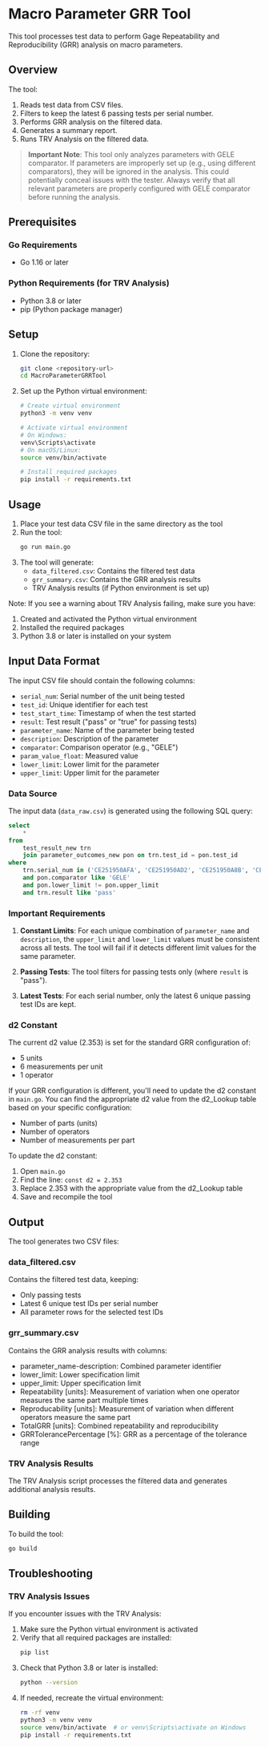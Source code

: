 # Macro Parameter GRR Tool

This tool processes test data to perform Gage Repeatability and Reproducibility (GRR) analysis on macro parameters.

## Overview

The tool:
1. Reads test data from CSV files.
2. Filters to keep the latest 6 passing tests per serial number.
3. Performs GRR analysis on the filtered data.
4. Generates a summary report.
5. Runs TRV Analysis on the filtered data.

> **Important Note**: This tool only analyzes parameters with GELE comparator. If parameters are improperly set up (e.g., using different comparators), they will be ignored in the analysis. This could potentially conceal issues with the tester. Always verify that all relevant parameters are properly configured with GELE comparator before running the analysis.

## Prerequisites

### Go Requirements
- Go 1.16 or later

### Python Requirements (for TRV Analysis)
- Python 3.8 or later
- pip (Python package manager)

## Setup

1. Clone the repository:
   ```bash
   git clone <repository-url>
   cd MacroParameterGRRTool
   ```

2. Set up the Python virtual environment:
   ```bash
   # Create virtual environment
   python3 -m venv venv

   # Activate virtual environment
   # On Windows:
   venv\Scripts\activate
   # On macOS/Linux:
   source venv/bin/activate

   # Install required packages
   pip install -r requirements.txt
   ```

## Usage

1. Place your test data CSV file in the same directory as the tool
2. Run the tool:
   ```bash
   go run main.go
   ```
3. The tool will generate:
   - `data_filtered.csv`: Contains the filtered test data
   - `grr_summary.csv`: Contains the GRR analysis results
   - TRV Analysis results (if Python environment is set up)

Note: If you see a warning about TRV Analysis failing, make sure you have:
1. Created and activated the Python virtual environment
2. Installed the required packages
3. Python 3.8 or later is installed on your system

## Input Data Format

The input CSV file should contain the following columns:
- `serial_num`: Serial number of the unit being tested
- `test_id`: Unique identifier for each test
- `test_start_time`: Timestamp of when the test started
- `result`: Test result ("pass" or "true" for passing tests)
- `parameter_name`: Name of the parameter being tested
- `description`: Description of the parameter
- `comparator`: Comparison operator (e.g., "GELE")
- `param_value_float`: Measured value
- `lower_limit`: Lower limit for the parameter
- `upper_limit`: Upper limit for the parameter

### Data Source

The input data (`data_raw.csv`) is generated using the following SQL query:

```sql
select
    *
from
    test_result_new trn
    join parameter_outcomes_new pon on trn.test_id = pon.test_id 
where
    trn.serial_num in ('CE251950AFA', 'CE251950AD2', 'CE251950A8B', 'CE251950A8C', 'CE251950AE4', 'CE251950AB5')
    and pon.comparator like 'GELE'
    and pon.lower_limit != pon.upper_limit 
    and trn.result like 'pass'
```

### Important Requirements

1. **Constant Limits**: For each unique combination of `parameter_name` and `description`, the `upper_limit` and `lower_limit` values must be consistent across all tests. The tool will fail if it detects different limit values for the same parameter.

2. **Passing Tests**: The tool filters for passing tests only (where `result` is "pass").

3. **Latest Tests**: For each serial number, only the latest 6 unique passing test IDs are kept.

### d2 Constant

The current d2 value (2.353) is set for the standard GRR configuration of:
- 5 units
- 6 measurements per unit
- 1 operator

If your GRR configuration is different, you'll need to update the d2 constant in `main.go`. You can find the appropriate d2 value from the d2_Lookup table based on your specific configuration:
- Number of parts (units)
- Number of operators
- Number of measurements per part

To update the d2 constant:
1. Open `main.go`
2. Find the line: `const d2 = 2.353`
3. Replace 2.353 with the appropriate value from the d2_Lookup table
4. Save and recompile the tool

## Output

The tool generates two CSV files:

### data_filtered.csv
Contains the filtered test data, keeping:
- Only passing tests
- Latest 6 unique test IDs per serial number
- All parameter rows for the selected test IDs

### grr_summary.csv
Contains the GRR analysis results with columns:
- parameter_name-description: Combined parameter identifier
- lower_limit: Lower specification limit
- upper_limit: Upper specification limit
- Repeatability [units]: Measurement of variation when one operator measures the same part multiple times
- Reproducability [units]: Measurement of variation when different operators measure the same part
- TotalGRR [units]: Combined repeatability and reproducibility
- GRRTolerancePercentage [%]: GRR as a percentage of the tolerance range

### TRV Analysis Results
The TRV Analysis script processes the filtered data and generates additional analysis results.

## Building

To build the tool:
```bash
go build
```

## Troubleshooting

### TRV Analysis Issues
If you encounter issues with the TRV Analysis:
1. Make sure the Python virtual environment is activated
2. Verify that all required packages are installed:
   ```bash
   pip list
   ```
3. Check that Python 3.8 or later is installed:
   ```bash
   python --version
   ```
4. If needed, recreate the virtual environment:
   ```bash
   rm -rf venv
   python3 -m venv venv
   source venv/bin/activate  # or venv\Scripts\activate on Windows
   pip install -r requirements.txt
   ```
